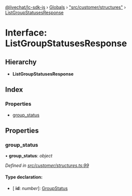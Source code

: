 [@livechat/lc-sdk-js](../README.md) › [Globals](../globals.md) › ["src/customer/structures"](../modules/_src_customer_structures_.md) › [ListGroupStatusesResponse](_src_customer_structures_.listgroupstatusesresponse.md)

# Interface: ListGroupStatusesResponse

## Hierarchy

* **ListGroupStatusesResponse**

## Index

### Properties

* [group_status](_src_customer_structures_.listgroupstatusesresponse.md#group_status)

## Properties

###  group_status

• **group_status**: *object*

*Defined in [src/customer/structures.ts:99](https://github.com/livechat/lc-sdk-js/blob/9364105/src/customer/structures.ts#L99)*

#### Type declaration:

* \[ **id**: *number*\]: [GroupStatus](../enums/_src_objects_index_.groupstatus.md)
